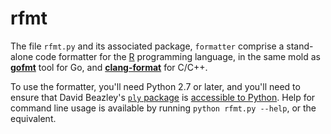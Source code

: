 rfmt
====

The file `rfmt.py` and its associated package, `formatter` comprise a
stand-alone code formatter for the [R](http://www.r-project.org/) programming
language, in the same mold as [**gofmt**](https://golang.org/cmd/gofmt/) tool
for Go, and [**clang-format**](http://clang.llvm.org/docs/ClangFormat.html) for
C/C++.

To use the formatter, you'll need Python 2.7 or later, and you'll need to
ensure that David Beazley's [`ply` package](http://www.dabeaz.com/ply/) is
[accessible to Python](https://docs.python.org/2/using/cmdline.html#envvar-PYTHONPATH).
Help for command line usage is available by running `python rfmt.py --help`, or
the equivalent.
